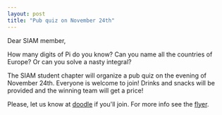 ```yaml
---
layout: post
title: "Pub quiz on November 24th"
---
```


Dear SIAM member,

How many digits of Pi do you know? Can you name all the countries of Europe? Or can you solve a nasty integral?
 
The SIAM student chapter will organize a pub quiz on the evening of November 24th. Everyone is welcome to join!
Drinks and snacks will be provided and the winning team will get a price!

Please, let us know at [doodle] if you'll join. For more info see the [flyer](http://sscdelft.github.io/images/pubQuizFlyer2016-11-24.pdf). 

[doodle]: http://doodle.com/poll/6wsu286x6w2sfr4u
